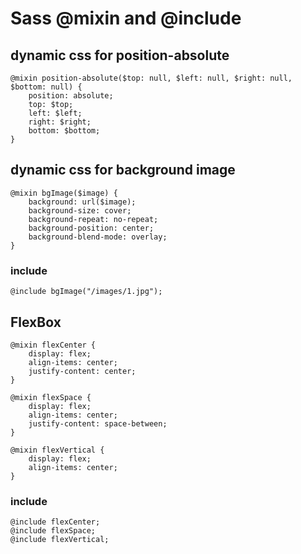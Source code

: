 # Sass @mixin and @include

## dynamic css for position-absolute

```
@mixin position-absolute($top: null, $left: null, $right: null, $bottom: null) {
    position: absolute;
    top: $top;
    left: $left;
    right: $right;
    bottom: $bottom;
}
```

## dynamic css for background image

```
@mixin bgImage($image) {
    background: url($image);
    background-size: cover;
    background-repeat: no-repeat;
    background-position: center;
    background-blend-mode: overlay;
}
```

### include

```
@include bgImage("/images/1.jpg");
```

## FlexBox 

```
@mixin flexCenter {
    display: flex;
    align-items: center;
    justify-content: center;
}
```
```
@mixin flexSpace {
    display: flex;
    align-items: center;
    justify-content: space-between;
}
```
```
@mixin flexVertical {
    display: flex;
    align-items: center;
}
```

### include

```
@include flexCenter;
@include flexSpace;
@include flexVertical;

```
